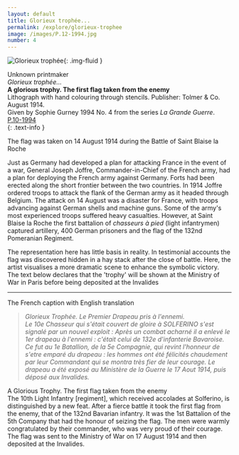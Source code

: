 ```yaml
---
layout: default
title: Glorieux trophée...
permalink: /explore/glorieux-trophee
image: /images/P.12-1994.jpg
number: 4
---
```

![Glorieux trophée]({{site.baseurl}}/images/P.10-1994.jpg){: .img-fluid }

Unknown printmaker  
_Glorieux trophée..._  
**A glorious trophy. The first flag taken from the enemy**  
Lithograph with hand colouring through stencils. Publisher: Tolmer & Co. August 1914.  
Given by Sophie Gurney 1994
No. 4 from the series _La Grande Guerre_.   
[P.10-1994]({{site.collection_url}}id/object/198874)  
{: .text-info }

The flag was taken on 14 August 1914 during the Battle of Saint Blaise la Roche

Just as Germany had developed a plan for attacking France in the event of a war, General Joseph Joffre, Commander-in-Chief of the French army, had a plan for deploying the French army against Germany. Forts had been erected along the short frontier between the two countries. In 1914 Joffre ordered troops to attack the flank of the German army as it headed through Belgium. The attack on 14 August was a disaster for France, with troops advancing against German shells and machine guns. Some of the army's most experienced troops suffered heavy casualties. However, at Saint Blaise la Roche the first battalion of _chasseurs à pied_ (light infantrymen) captured artillery, 400 German prisoners and the flag of the 132nd Pomeranian Regiment.

The representation here has little basis in reality. In testimonial accounts the flag was discovered hidden in a hay stack after the close of battle. Here, the artist visualises a more dramatic scene to enhance the symbolic victory. The text below declares that the 'trophy' will be shown at the Ministry of War in Paris before being deposited at the Invalides

* * *

The French caption with English translation

> _Glorieux Trophée. Le Premier Drapeau pris à l'ennemi.  
Le 10e Chasseur qui s'était couvert de gloire à SOLFERINO s'est signalé par un nouvel exploit : Après un combat acharné il a enlevé le 1er drapeau à l'ennemi : c'était celui de 132e d'infanterie Bavaroise. Ce fut au 1e Batallion, de la 5e Compagnie, qui revint l'honneur de s'etre emparé du drapeau : les hommes ont été félicités chaudement par leur Commandant qui se montra très fier de leur courage. Le drapeau a été exposé au Ministère de la Guerre le 17 Aout 1914, puis déposé aux Invalides._

A Glorious Trophy. The first flag taken from the enemy  
The 10th Light Infantry \[regiment\], which received accolades at Solferino, is distinguished by a new feat. After a fierce battle it took the first flag from the enemy, that of the 132nd Bavarian infantry. It was the 1st Battalion of the 5th Company that had the honour of seizing the flag. The men were warmly congratulated by their commander, who was very proud of their courage. The flag was sent to the Ministry of War on 17 August 1914 and then deposited at the Invalides.

